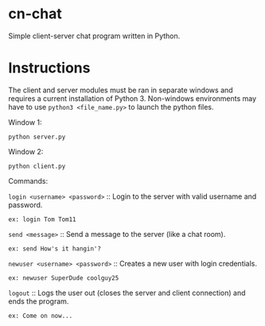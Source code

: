 # cn-chat
Simple client-server chat program written in Python.

# Instructions
The client and server modules must be ran in separate windows and requires
a current installation of Python 3. Non-windows environments may have to use
```python3 <file_name.py>``` to launch the python files.

Window 1:

    python server.py

Window 2:

    python client.py

Commands:

```login <username> <password>``` :: Login to the server with valid username and
password.

    ex: login Tom Tom11

```send <message>``` :: Send a message to the server (like a chat room).

    ex: send How's it hangin'?

```newuser <username> <password>``` :: Creates a new user with login credentials.

    ex: newuser SuperDude coolguy25

```logout``` :: Logs the user out (closes the server and client connection) and
ends the program.

    ex: Come on now...
